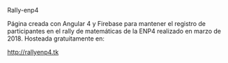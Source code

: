 Rally-enp4

Página creada con Angular 4 y Firebase para mantener el registro de participantes en el rally de matemáticas de la ENP4 realizado en marzo de 2018.
Hosteada gratuitamente en:

http://rallyenp4.tk
